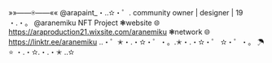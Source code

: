 »»——⍟——«« @arapaint_・..✫・゜.
community owner | designer | 19 ・.・。 @aranemiku NFT Project
❃website 🌐 https://araproduction21.wixsite.com/aranemiku
❃network 🌐 https://linktr.ee/aranemiku
..・゜✭・.・✫・゜・。.✭・.・✫・゜
✫・゜・。 ☂ ⭐ ・.・✫.・.・✭ ..✫

<!---
saikara5/Arane Miku is a 🍉 special 🍉 repository because its `README.md` (this file) appears on your GitHub profile.
You can click the Preview link to take a look at your changes.
--->
